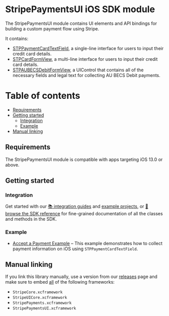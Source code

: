 StripePaymentsUI iOS SDK module
======

The StripePaymentsUI module contains UI elements and API bindings for building a custom payment flow using Stripe.

It contains:

* [STPPaymentCardTextField](https://stripe.dev/stripe-ios/stripe-payments-ui/Classes/STPPaymentCardTextField.html), a single-line interface for users to input their credit card details.
* [STPCardFormView](https://stripe.dev/stripe-ios/stripe-payments-ui/Classes/STPCardFormView.html), a multi-line interface for users to input their credit card details.
* [STPAUBECSDebitFormView](https://stripe.dev/stripe-ios/stripe-payments-ui/Classes/STPAUBECSDebitFormView.html), a UIControl that contains all of the necessary fields and legal text for collecting AU BECS Debit payments.

# Table of contents

<!--ts-->
* [Requirements](#requirements)
* [Getting started](#getting-started)
   * [Integration](#integration)
   * [Example](#example)
* [Manual linking](#manual-linking)

<!--te-->

## Requirements

The StripePaymentsUI module is compatible with apps targeting iOS 13.0 or above.

## Getting started

### Integration

Get started with our [📚 integration guides](https://stripe.com/docs/payments/accept-a-payment?platform=ios&ui=custom) and [example projects](/Example), or [📘 browse the SDK reference](https://stripe.dev/stripe-ios/stripe-payments-ui/index.html) for fine-grained documentation of all the classes and methods in the SDK.

### Example

- [Accept a Payment Example](https://github.com/stripe-samples/accept-a-payment/tree/main/custom-payment-flow/client/ios-swiftui)
   – This example demonstrates how to collect payment information on iOS using `STPPaymentCardTextField`.

## Manual linking

If you link this library manually, use a version from our [releases](https://github.com/stripe/stripe-ios/releases) page and make sure to embed <ins>all</ins> of the following frameworks:
- `StripeCore.xcframework`
- `StripeUICore.xcframework`
- `StripePayments.xcframework`
- `StripePaymentsUI.xcframework`
